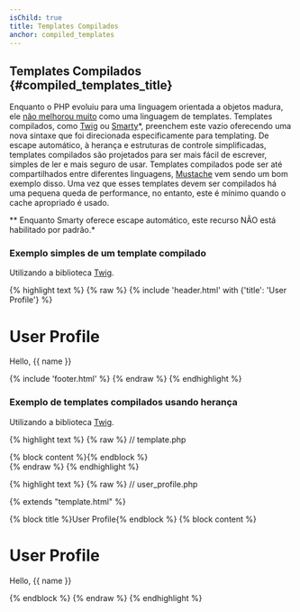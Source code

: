 ```yaml
---
isChild: true
title: Templates Compilados
anchor: compiled_templates
---
```


## Templates Compilados {#compiled_templates_title}

Enquanto o PHP evoluiu para uma linguagem orientada a objetos madura, ele 
[não melhorou muito](http://fabien.potencier.org/article/34/templating-engines-in-php) como uma linguagem de templates.
Templates compilados, como [Twig](http://twig.sensiolabs.org/) ou [Smarty](http://www.smarty.net/)*, preenchem este 
vazio oferecendo uma nova sintaxe que foi direcionada especificamente para templating. De escape automático, à herança 
e estruturas de controle simplificadas, templates compilados são projetados para ser mais fácil de escrever, simples de 
ler e mais seguro de usar.
Templates compilados pode ser até compartilhados entre diferentes linguagens, [Mustache](http://mustache.github.io/) 
vem sendo um bom exemplo disso. Uma vez que esses templates devem ser compilados há uma pequena queda de performance, 
no entanto, este é mínimo quando o cache apropriado é usado.

** Enquanto Smarty oferece escape automático, este recurso NÃO está habilitado por padrão.*

### Exemplo simples de um template compilado

Utilizando a biblioteca [Twig](http://twig.sensiolabs.org/).

{% highlight text %}
{% raw %}
{% include 'header.html' with {'title': 'User Profile'} %}

<h1>User Profile</h1>
<p>Hello, {{ name }}</p>

{% include 'footer.html' %}
{% endraw %}
{% endhighlight %}

### Exemplo de templates compilados usando herança

Utilizando a biblioteca [Twig](http://twig.sensiolabs.org/).

{% highlight text %}
{% raw %}
// template.php

<html>
<head>
    <title>{% block title %}{% endblock %}</title>
</head>
<body>

<main>
    {% block content %}{% endblock %}
</main>

</body>
</html>
{% endraw %}
{% endhighlight %}

{% highlight text %}
{% raw %}
// user_profile.php

{% extends "template.html" %}

{% block title %}User Profile{% endblock %}
{% block content %}
    <h1>User Profile</h1>
    <p>Hello, {{ name }}</p>
{% endblock %}
{% endraw %}
{% endhighlight %}